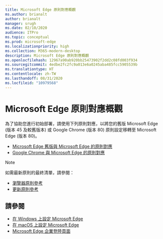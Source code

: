 ```yaml
---
title: Microsoft Edge 原則對應概觀
ms.author: brianalt
author: brianalt
manager: srugh
ms.date: 02/10/2020
audience: ITPro
ms.topic: conceptual
ms.prod: microsoft-edge
ms.localizationpriority: high
ms.collection: M365-modern-desktop
description: Microsoft Edge 原則對應概觀
ms.openlocfilehash: 12967a90ab920bb25473902f2dd2c08fd003f934
ms.sourcegitcommit: 4edbe2fc2fc9a013e6a0245aba485fcc5905539b
ms.translationtype: HT
ms.contentlocale: zh-TW
ms.lasthandoff: 08/31/2020
ms.locfileid: "10979568"
---
```

# Microsoft Edge 原則對應概觀

為了協助您進行初始部署，請使用下列原則對應，以將您的舊版 Microsoft Edge (版本 45 及較舊版本) 或 Google Chrome (版本 80) 原則設定移轉至 Microsoft Edge (版本 80)。

- [Microsoft Edge 舊版與 Microsoft Edge 的原則對應](microsoft-edge-policy-map-legacy-to-newedge.md)
- [Google Chrome 與 Microsoft Edge 的原則對應](microsoft-edge-policy-map-chrome-to-newedge.md)

> [!NOTE]
> 如需最新原則的最終清單，請參閱：
> - [瀏覽器原則參考](microsoft-edge-policies.md)
> - [更新原則參考](microsoft-edge-update-policies.md)

##  <a name="see-also"></a>請參閱
- [在 Windows 上設定 Microsoft Edge](configure-microsoft-edge.md)
- [在 macOS 上設定 Microsoft Edge](configure-microsoft-edge-on-mac.md)
- [Microsoft Edge 企業登陸頁面](https://aka.ms/EdgeEnterprise)
